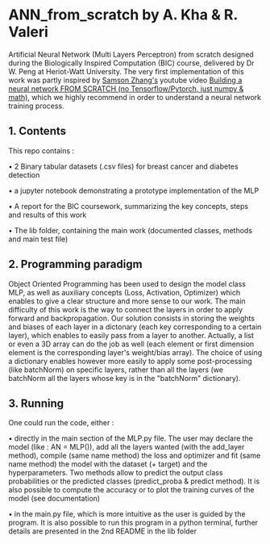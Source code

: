 # ANN_from_scratch by A. Kha & R. Valeri

Artificial Neural Network (Multi Layers Perceptron) from scratch designed during the Biologically Inspired Computation (BIC) course, delivered by Dr W. Peng at Heriot-Watt University. The very first implementation of this work was partly inspired by [Samson Zhang's](https://www.youtube.com/c/SamsonZhangTheSalmon) youtube video [Building a neural network FROM SCRATCH (no Tensorflow/Pytorch, just numpy & math)](https://www.youtube.com/watch?v=w8yWXqWQYmU), which we highly recommend in order to understand a neural network training process. 

## 1. Contents

This repo contains :

• 2 Binary tabular datasets (.csv files) for breast cancer and diabetes detection

• a jupyter notebook demonstrating a prototype implementation of the MLP

• A report for the BIC coursework, summarizing the key concepts, steps and results of this work

• The lib folder, containing the main work (documented classes, methods and main test file)

## 2. Programming paradigm

Object Oriented Programming has been used to design the model class MLP, as well as auxiliary concepts (Loss, Activation, Optimizer) which enables to give a clear structure and more sense to our work.
The main difficulty of this work is the way to connect the layers in order to apply forward and backpropagation. Our solution consists in storing the weights and biases of each layer in a dictonary (each key corresponding to a certain layer), which enables to easily pass from a layer to another.
Actually, a list or even a 3D array can do the job as well (each element or first dimension element is the corresponding layer's weight/bias array). The choice of using a dictionary enables however more easily to apply some post-processing (like batchNorm) on specific layers, rather than all the layers (we batchNorm all the layers whose key is in the "batchNorm" dictionary).

## 3. Running

One could run the code, either :

• directly in the main section of the MLP.py file. The user may declare the model (like : AN = MLP()), add all the layers wanted (with the add_layer method), compile (same name method) the loss and optimizer and fit (same name method) the model with the dataset (+ target) and the hyperparameters. Two methods allow to predict the output class probabilities or the predicted classes (predict_proba & predict method). It is also possible to compute the accuracy or to plot the training curves of the model (see documentation)

• in the main.py file, which is more intuitive as the user is guided by the program. It is also possible to run this program in a python terminal, further details are presented in the 2nd README in the lib folder

